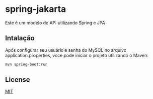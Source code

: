 # spring-jakarta

Este é um modelo de API utilizando Spring e JPA 

## Intalação

Após configurar seu usuário e senha do MySQL no arquivo application.properties, voce pode iniciar o projeto utilizando o Maven:

```bash
mvn spring-boot:run
```

## License
[MIT](https://choosealicense.com/licenses/mit/)
